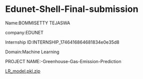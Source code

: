 # Edunet-Shell-Final-submission
Name:BOMMISETTY TEJASWA

company:EDUNET

Internship ID:INTERNSHIP_1746416864681834e0e35d8

Domain:Machine Learning

PROJECT NAME:-Greenhouse-Gas-Emission-Prediction

[LR_model.pkl.zip](https://github.com/user-attachments/files/21118373/LR_model.pkl.zip)


